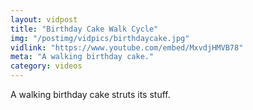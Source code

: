 ```yaml
---
layout: vidpost
title: "Birthday Cake Walk Cycle"
img: "/postimg/vidpics/birthdaycake.jpg"
vidlink: "https://www.youtube.com/embed/MxvdjHMVB78"
meta: "A walking birthday cake."
category: videos
---
```


<div class="WideTextBox">
<p>A walking birthday cake struts its stuff.</p>
</div>
